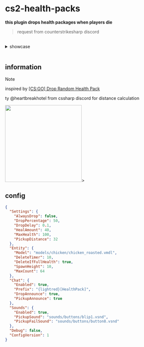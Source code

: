 # cs2-health-packs
**this plugin drops health packages when players die**
> request from counterstrikesharp discord

<br>

<details>
	<summary>showcase</summary>
	<img src="https://media.discordapp.net/attachments/901988124178145330/1266093924175450142/image.png?ex=66a3e55a&is=66a293da&hm=24bd4e85da935197ddf472f439119106f075ff90553f4144766a5170e1a36fd8&=&format=webp&quality=lossless" width="400"> <br>
	<img src="https://media.discordapp.net/attachments/901988124178145330/1266093924460658829/image.png?ex=66a3e55a&is=66a293da&hm=5883c8f756cd343f20cfb0265239b15ea3bfef6486f99b179ea2d025583354f7&=&format=webp&quality=lossless" width="350"> <br>
	<img src="https://media.discordapp.net/attachments/901988124178145330/1266093924691480798/image.png?ex=66a3e55a&is=66a293da&hm=145a86047927bdf46e0243ccc78ef7c1139ee0effb084fbf9a64cfaf7a9df7b0&=&format=webp&quality=lossless" width="350"> <br>
  I could show more but I'm lazy 🐱
</details>

<br>

## information
> [!NOTE]
> inspired by [[CS:GO] Drop Random Health Pack](https://forums.alliedmods.net/showthread.php?t=193359)
> 
> ty @heartbreakhotel from cssharp discord for distance calculation

<img src="https://media.discordapp.net/attachments/1051988905320255509/1146537451750432778/ezgif.com-video-to-gif_2.gif?ex=66a359f6&is=66a20876&hm=768e346857f44792cf5b2917fe55b525522029ecccac95bb765b881baa6660d7&" width="250">>

## config
```json
{
  "Settings": {
    "AlwaysDrop": false,
    "DropPercentage": 50,
    "DropDelay": 0.1,
    "HealAmount": 40,
    "MaxHealth": 100,
    "PickupDistance": 32
  },
  "Entity": {
    "Model": "models/chicken/chicken_roasted.vmdl",
    "DeleteTimer": 10,
    "DeleteIfFullHealth": true,
    "SpawnHeight": 10,
    "MaxCount": 64
  },
  "Chat": {
    "Enabled": true,
    "Prefix": "{lightred}[HealthPack]",
    "DropAnnounce": true,
    "PickupAnnounce": true
  },
  "Sounds": {
    "Enabled": true,
    "PickupSound": "sounds/buttons/blip1.vsnd",
    "PickupFailSound": "sounds/buttons/button8.vsnd"
  },
  "Debug": false,
  "ConfigVersion": 1
}
```
